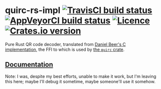 # quirc-rs-impl [![TravisCI build status](https://travis-ci.org/nabijaczleweli/quirc-rs-impl.svg?branch=master)](https://travis-ci.org/nabijaczleweli/quirc-rs-impl) [![AppVeyorCI build status](https://ci.appveyor.com/api/projects/status/qku6ljhnba7uiaaj/branch/master?svg=true)](https://ci.appveyor.com/project/nabijaczleweli/quirc-rs-impl/branch/master) [![Licence](https://img.shields.io/badge/license-MIT-blue.svg?style=flat)](LICENSE) [![Crates.io version](https://meritbadge.herokuapp.com/quirc-rs-impl)](https://crates.io/crates/quirc-impl)
Pure Rust QR code decoder, translated from [Daniel Beer's C implementation](https://github.com/dlbeer/quirc), the FFI to which is used by [the `quirc` crate](https://crates.io/crates/quirc).

## [Documentation](https://cdn.rawgit.com/nabijaczleweli/quirc-rs-impl/doc/quirc_impl/index.html)

Note: I was, despite my best efforts, unable to make it work, but I'm leaving this here; maybe I'll debug it sometime, maybe someone'll use it somehow.
